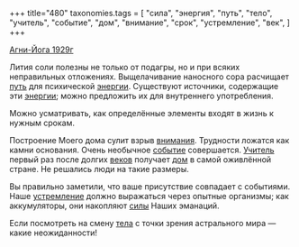 +++
title="480"
taxonomies.tags = [
 "сила",
 "энергия",
 "путь",
 "тело",
 "учитель",
 "событие",
 "дом",
 "внимание",
 "срок",
 "устремление",
 "век",
]
+++

[Агни-Йога 1929г](/agni/1929)

Лития соли полезны не только от подагры, но и при всяких неправильных отложениях. Выщелачивание наносного сора расчищает [путь](/tags/путь) для психической [энергии](/tags/энергия). Существуют источники, содержащие эти [энергии](/tags/энергия); можно предложить их для внутреннего употребления.   

Можно усматривать, как определённые элементы входят в жизнь к нужным срокам.   

Построение Моего дома сулит взрыв [внимания](/tags/внимание). Трудности ложатся как камни основания. Очень необычное [событие](/tags/событие) совершается. [Учитель](/tags/учитель) первый раз после долгих [веков](/tags/век) получает [дом](/tags/дом) в самой оживлённой стране. Не решались люди на такие размеры.   

Вы правильно заметили, что ваше присутствие совпадает с событиями. Наше [устремление](/tags/устремление) должно выражаться через опытные организмы; как аккумуляторы, они накопляют [силы](/tags/сила) Наших эманаций.   

Если посмотреть на смену [тела](/tags/тело) с точки зрения астрального мира — какие неожиданности!